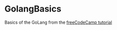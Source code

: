 # GolangBasics
Basics of the GoLang from the [freeCodeCamp tutorial](https://www.youtube.com/watch?v=YS4e4q9oBaU&ab_channel=freeCodeCamp.org)

